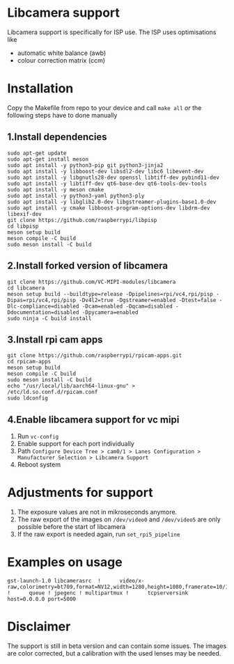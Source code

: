 # Libcamera support 
Libcamera support is specifically for ISP use. 
The ISP uses optimisations like
- automatic white balance (awb)
- colour correction matrix (ccm)

# Installation

Copy the Makefile from repo to your device and call ```make all```
*or* the following steps have to done manually

## 1.Install dependencies
```shell
sudo apt-get update
sudo apt-get install meson
sudo apt install -y python3-pip git python3-jinja2
sudo apt install -y libboost-dev libsdl2-dev libc6 libevent-dev
sudo apt install -y libgnutls28-dev openssl libtiff-dev pybind11-dev
sudo apt install -y libtiff-dev qt6-base-dev qt6-tools-dev-tools
sudo apt install -y meson cmake
sudo apt install -y python3-yaml python3-ply
sudo apt install -y libglib2.0-dev libgstreamer-plugins-base1.0-dev
sudo apt install -y cmake libboost-program-options-dev libdrm-dev libexif-dev
git clone https://github.com/raspberrypi/libpisp
cd libpisp
meson setup build
meson compile -C build
sudo meson install -C build
```

## 2.Install forked version of libcamera

```shell 
git clone https://github.com/VC-MIPI-modules/libcamera
cd libcamera
meson setup build --buildtype=release -Dpipelines=rpi/vc4,rpi/pisp -Dipas=rpi/vc4,rpi/pisp -Dv4l2=true -Dgstreamer=enabled -Dtest=false -Dlc-compliance=disabled -Dcam=enabled -Dqcam=disabled -Ddocumentation=disabled -Dpycamera=enabled
sudo ninja -C build install
```

## 3.Install rpi cam apps
```shell
git clone https://github.com/raspberrypi/rpicam-apps.git
cd rpicam-apps
meson setup build
meson compile -C build
sudo meson install -C build
echo "/usr/local/lib/aarch64-linux-gnu" > /etc/ld.so.conf.d/rpicam.conf
sudo ldconfig
```

## 4.Enable libcamera support for vc mipi

1. Run ```vc-config```
2. Enable support for each port individually
3. Path ```Configure Device Tree > cam0/1 > Lanes Configuration > Manufacturer Selection > Libcamera Support ```
4. Reboot system

# Adjustments for support
1. The exposure values are not in mikroseconds anymore. 
2. The raw export of the images on ```/dev/video0``` and ```/dev/video5``` are only possible before the start of libcamera
3. If the raw export is needed again, run ```set_rpi5_pipeline```

# Examples on usage
```shell
gst-launch-1.0 libcamerasrc  !      video/x-raw,colorimetry=bt709,format=NV12,width=1280,height=1080,framerate=10/1 !      queue ! jpegenc ! multipartmux !      tcpserversink host=0.0.0.0 port=5000
```

# Disclaimer
The support is still in beta version and can contain some issues. 
The images are color corrected, but a calibration with the used lenses may be needed.